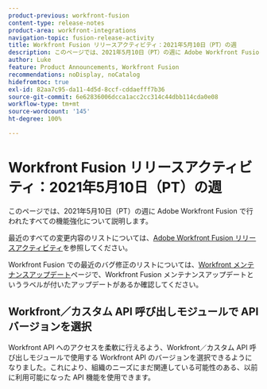 ```yaml
---
product-previous: workfront-fusion
content-type: release-notes
product-area: workfront-integrations
navigation-topic: fusion-release-activity
title: Workfront Fusion リリースアクティビティ：2021年5月10日（PT）の週
description: このページでは、2021年5月10日（PT）の週に Adobe Workfront Fusion で行われたすべての機能強化について説明します。
author: Luke
feature: Product Announcements, Workfront Fusion
recommendations: noDisplay, noCatalog
hidefromtoc: true
exl-id: 82aa7c95-da11-4d5d-8ccf-cddaefff7b36
source-git-commit: 6e62836006dcca1acc2cc314c44dbb114cda0e08
workflow-type: tm+mt
source-wordcount: '145'
ht-degree: 100%

---
```


# Workfront Fusion リリースアクティビティ：2021年5月10日（PT）の週

このページでは、2021年5月10日（PT）の週に Adobe Workfront Fusion で行われたすべての機能強化について説明します。

最近のすべての変更内容のリストについては、[Adobe Workfront Fusion リリースアクティビティ](/help/workfront-fusion/fusion-product-releases/fusion-release-activity.md)を参照してください。

Workfront Fusion での最近のバグ修正のリストについては、[Workfront メンテナンスアップデート](https://experienceleague.adobe.com/docs/workfront-known-issues/releases/current-updates.html?lang=ja)ページで、Workfront Fusion メンテナンスアップデートというラベルが付いたアップデートがあるか確認してください。

## Workfront／カスタム API 呼び出しモジュールで API バージョンを選択

Workfront API へのアクセスを柔軟に行えるよう、Workfront／カスタム API 呼び出しモジュールで使用する Workfront API のバージョンを選択できるようになりました。これにより、組織のニーズにまだ関連している可能性のある、以前に利用可能になった API 機能を使用できます。
